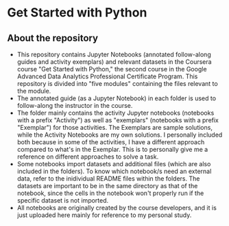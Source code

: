 # Get Started with Python

## About the repository

* This repository contains Jupyter Notebooks (annotated follow-along guides and activity exemplars) and relevant datasets in the Coursera course "Get Started with Python," the second course in the Google Advanced Data Analytics Professional Certificate Program. This repository is divided into "five modules" containing the files relevant to the module.
* The annotated guide (as a Jupyter Notebook) in each folder is used to follow-along the instructor in the course.
* The folder mainly contains the activity Jupyter notebooks (notebooks with a prefix "Activity") as well as "exemplars" (notebooks with a prefix "Exemplar") for those activities. The Exemplars are sample solutions, while the Activity Notebooks are my own solutions. I personally included both because in some of the activities, I have a different approach compared to what's in the Exemplar. This is to personally give me a reference on different approaches to solve a task.
* Some notebooks import datasets and additional files (which are also included in the folders). To know which notebook/s need an external data, refer to the inidividual README files within the folders. The datasets are important to be in the same directory as that of the notebook, since the cells in the notebook won't properly run if the specific dataset is not imported.
* All notebooks are originally created by the course developers, and it is just uploaded here mainly for reference to my personal study. 

